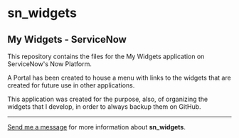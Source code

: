 # sn_widgets

## My Widgets - ServiceNow

This repository contains the files for the My Widgets application on ServiceNow's Now Platform.

A Portal has been created to house a menu with links to the widgets that are created for future use in other applications.

This application was created for the purpose, also, of organizing the widgets that I develop, in order to always backup them on GitHub.

--- 

[Send me a message](mailto:programador.leandrolopes@gmail.com "Send me a message") for more information about <b>sn_widgets</b>.

